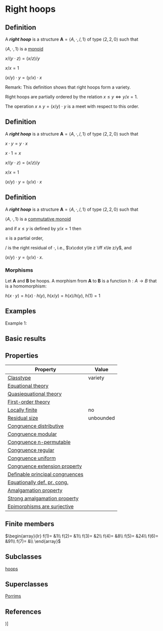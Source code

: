 # Right hoops

## Definition
A ***right hoop*** is a structure $\mathbf{A}=\langle A,\cdot,/,1\rangle$ of type $\langle 2,2,0\rangle$ such that

$\langle A,\cdot ,1\rangle$ is a [monoid](monoids.md)

$x/(y\cdot z) = (x/z)/y$

$x/x=1$

$(x/y)\cdot y = (y/x)\cdot x$


Remark: 
This definition shows that right hoops form a variety.

Right hoops are partially ordered by the relation $x\leq y \iff
y/x=1$.

The operation $x\wedge y = (x/y)\cdot y$ is a meet with respect to this order.


## Definition
A ***right hoop*** is a structure $\mathbf{A}=\langle A,\cdot,/,1\rangle$ of type $\langle 2,2,0\rangle$ such that

$x\cdot y = y\cdot x$

$x\cdot 1 = x$

$x/(y\cdot z) = (x/z)/y$

$x/x=1$

$(x/y)\cdot y = (y/x)\cdot x$


## Definition
A ***right hoop*** is a structure $\mathbf{A}=\langle A,\cdot,/,1\rangle$ of type $\langle 2,2,0\rangle$ such that

$\langle A,\cdot ,1\rangle$ is a [commutative monoid](commutative_monoids.md)

and if $x\le y$ is defined by $y/x = 1$ then

$\le$ is a partial order,

$/$ is the right residual of $\cdot$, i.e., $\x\cdot y\le z \iff x\le z/y$, and

$(x/y)\cdot y = (y/x)\cdot x$.


### Morphisms
Let $\mathbf{A}$ and $\mathbf{B}$ be hoops. A morphism from $\mathbf{A}$ to $\mathbf{B}$ is a function $h:A\rightarrow B$ that is a homomorphism: 

$h(x\cdot y)=h(x)\cdot h(y)$, $h(x/y)=h(x)/h(y)$, $h(1)=1$

## Examples
Example 1: 

## Basic results


## Properties


|Property|Value|
|---|---|
|[Classtype](classtype.md)  |variety |
|[Equational theory](equational_theory.md)  | |
|[Quasiequational theory](quasiequational_theory.md)  | |
|[First-order theory](first-order_theory.md)  | |
|[Locally finite](locally_finite.md)  |no |
|[Residual size](residual_size.md)  |unbounded |
|[Congruence distributive](congruence_distributive.md)  | |
|[Congruence modular](congruence_modular.md)  | |
|[Congruence n-permutable](congruence_n-permutable.md)  | |
|[Congruence regular](congruence_regular.md)  | |
|[Congruence uniform](congruence_uniform.md)  | |
|[Congruence extension property](congruence_extension_property.md)  | |
|[Definable principal congruences](definable_principal_congruences.md)  | |
|[Equationally def. pr. cong.](equationally_def._pr._cong..md)  | |
|[Amalgamation property](amalgamation_property.md)  | |
|[Strong amalgamation property](strong_amalgamation_property.md)  | |
|[Epimorphisms are surjective](epimorphisms_are_surjective.md)  | |
## Finite members

$\begin{array}{lr}
f(1)= &1\\
f(2)= &1\\
f(3)= &2\\
f(4)= &8\\
f(5)= &24\\
f(6)= &91\\
f(7)= &\\
\end{array}$

## Subclasses
[hoops](hoops.md) 

## Superclasses
[Porrims](porrims.md) 

## References


)]